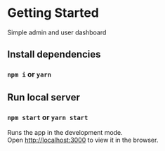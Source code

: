 # Getting Started
Simple admin and user dashboard

## Install dependencies

### `npm i` or `yarn`

## Run local server

### `npm start` or `yarn start`

Runs the app in the development mode.\
Open [http://localhost:3000](http://localhost:3000) to view it in the browser.

